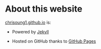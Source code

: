 # About this website

[chrisoung1.github.io](https://chrisoung1.github.io/) is: 

- Powered by [Jekyll](https://jekyllrb.com/)

- Hosted on GitHub thanks to [GitHub Pages](https://pages.github.com/)



